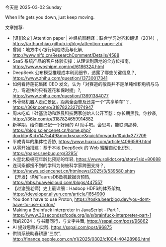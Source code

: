 今天是 2025-03-02 Sunday

When life gets you down, just keep moving.

文章推荐:
- [译][论文] Attention paper | 神经机器翻译：联合学习对齐和翻译（2014）, https://arthurchiao.github.io/blog/attention-paper-zh/
- 曾刚：地方中小银行风险防范与化解, http://www.nifd.cn/ResearchComment/Details/4588
- SaaS 系统产品的客户体验实操：从理论到落地的全方位指南, https://www.woshipm.com/pd/6186324.html
- DeepSeek 公布模型推理成本利润细节，透露了哪些关键信息？, https://www.zhihu.com/question/13730017341
- 如何看待莲花集团 CEO 发文，认为「对赛道的敬畏并不是单纯堆积电机与马力，弯道快的只有莲花和保时捷」?, https://www.zhihu.com/question/13691384077
- 外骨骼机器人走红景区，距离全面普及还差一个“共享单车”？, https://36kr.com/p/3187822327074947
- 周末吃瓜！硅基流动和潞晨科技两家创始人公开互怼：你长期黑我，你抄袭, https://36kr.com/p/3187824659914882
- 新学期，给你自己配一个好用的 AI 助手吧。会思考，能联网那种, https://blog.sciencenet.cn/home.php?do=blog&id=1475449&mod=space&quickforward=1&uid=377709
- 平成青年的集体性妥协, https://www.huxiu.com/article/4066599.html
- 从零开始搭建：基于本地 DeepSeek 的 Web 蜜罐自动化识别, https://paper.seebug.org/3295/
- 火星北极极冠年龄比预期的年轻, https://www.solidot.org/story?sid=80688
- 连词条都搜不到的学科为何被科学家跨圈支持？, https://news.sciencenet.cn/htmlnews/2025/3/539580.shtm
- 【开发】详解TaurusDB备机数据页预热, https://bbs.huaweicloud.com/blogs/447557
- 【赵渝强老师】史上最详细：Hadoop HDFS的体系架构, https://developer.aliyun.com/article/1654900
- You don't have to use Proton, https://toska.bearblog.dev/you-dont-have-to-use-proton/
- Making a Brainfuck interpreter in JavaScript - Part 1, https://www.30secondsofcode.org/js/s/brainfuck-interpreter-part-1
- 我的2024：与书籍同行，与文字共舞, https://sspai.com/post/96862
- AI 提效思路和实践, https://sspai.com/post/96875
- 供销系统助春耕惠“三农”, http://finance.people.com.cn/n1/2025/0302/c1004-40428986.html
